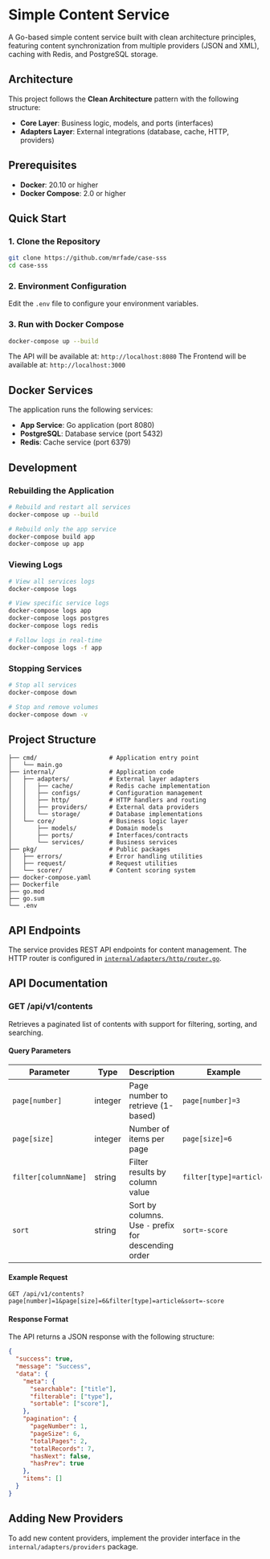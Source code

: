 # Simple Content Service

A Go-based simple content service built with clean architecture principles, featuring content synchronization from multiple providers (JSON and XML), caching with Redis, and PostgreSQL storage.

## Architecture

This project follows the **Clean Architecture** pattern with the following structure:

- **Core Layer**: Business logic, models, and ports (interfaces)
- **Adapters Layer**: External integrations (database, cache, HTTP, providers)

## Prerequisites

- **Docker**: 20.10 or higher
- **Docker Compose**: 2.0 or higher

## Quick Start

### 1. Clone the Repository

```bash
git clone https://github.com/mrfade/case-sss
cd case-sss
```

### 2. Environment Configuration

Edit the `.env` file to configure your environment variables.

### 3. Run with Docker Compose

```bash
docker-compose up --build
```

The API will be available at: `http://localhost:8080`
The Frontend will be available at: `http://localhost:3000`

## Docker Services

The application runs the following services:

- **App Service**: Go application (port 8080)
- **PostgreSQL**: Database service (port 5432)
- **Redis**: Cache service (port 6379)

## Development

### Rebuilding the Application

```bash
# Rebuild and restart all services
docker-compose up --build

# Rebuild only the app service
docker-compose build app
docker-compose up app
```

### Viewing Logs

```bash
# View all services logs
docker-compose logs

# View specific service logs
docker-compose logs app
docker-compose logs postgres
docker-compose logs redis

# Follow logs in real-time
docker-compose logs -f app
```

### Stopping Services

```bash
# Stop all services
docker-compose down

# Stop and remove volumes
docker-compose down -v
```

## Project Structure

```
├── cmd/                    # Application entry point
│   └── main.go
├── internal/               # Application code
│   ├── adapters/           # External layer adapters
│   │   ├── cache/          # Redis cache implementation
│   │   ├── configs/        # Configuration management
│   │   ├── http/           # HTTP handlers and routing
│   │   ├── providers/      # External data providers
│   │   └── storage/        # Database implementations
│   └── core/               # Business logic layer
│       ├── models/         # Domain models
│       ├── ports/          # Interfaces/contracts
│       └── services/       # Business services
├── pkg/                    # Public packages
│   ├── errors/             # Error handling utilities
│   ├── request/            # Request utilities
│   └── scorer/             # Content scoring system
├── docker-compose.yaml
├── Dockerfile
├── go.mod
├── go.sum
└── .env
```

## API Endpoints

The service provides REST API endpoints for content management. The HTTP router is configured in [`internal/adapters/http/router.go`](internal/adapters/http/router.go).

## API Documentation

### GET /api/v1/contents

Retrieves a paginated list of contents with support for filtering, sorting, and searching.

#### Query Parameters

| Parameter | Type | Description | Example |
|-----------|------|-------------|---------|
| `page[number]` | integer | Page number to retrieve (1-based) | `page[number]=3` |
| `page[size]` | integer | Number of items per page | `page[size]=6` |
| `filter[columnName]` | string | Filter results by column value | `filter[type]=article` |
| `sort` | string | Sort by columns. Use `-` prefix for descending order | `sort=-score` |

#### Example Request

```
GET /api/v1/contents?page[number]=1&page[size]=6&filter[type]=article&sort=-score
```

#### Response Format

The API returns a JSON response with the following structure:

```json
{
  "success": true,
  "message": "Success",
  "data": {
    "meta": {
      "searchable": ["title"],
      "filterable": ["type"],
      "sortable": ["score"],
    },
    "pagination": {
      "pageNumber": 1,
      "pageSize": 6,
      "totalPages": 2,
      "totalRecords": 7,
      "hasNext": false,
      "hasPrev": true
    },
    "items": []
  }
}
```

## Adding New Providers

To add new content providers, implement the provider interface in the `internal/adapters/providers` package.
